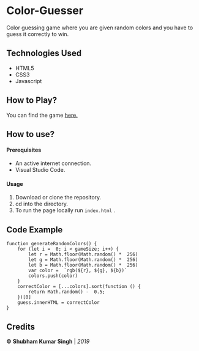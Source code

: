 
# Color-Guesser 

Color guessing game where you are given random colors and you have to guess it correctly to win.


## Technologies Used
- HTML5
- CSS3
- Javascript

## How to Play?

You can find the game [here.](https://shubham0812.github.io/Color-Guesser/)


## How to use?

 #### Prerequisites
 - An active internet connection.
 - Visual Studio Code.

#### Usage

1. Download or clone the repository.
2. cd into the directory.
3. To run the page locally run  `index.html` .


## Code Example

    function generateRandomColors() {
	    for (let i =  0; i < gameSize; i++) {
		    let r = Math.floor(Math.random() *  256)
		    let g = Math.floor(Math.random() *  256)
		    let b = Math.floor(Math.random() *  256)
		    var color =  `rgb(${r}, ${g}, ${b})`
		    colors.push(color)
	    }
	    correctColor = [...colors].sort(function () {
		    return Math.random() -  0.5;
	    })[0]
	    guess.innerHTML = correctColor
    }

## Credits

**©** **Shubham Kumar Singh** | *2019*

